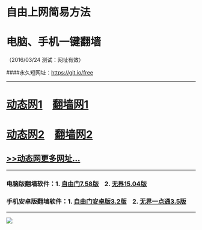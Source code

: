 # 自由上网简易方法
# 电脑、手机一键翻墙
（2016/03/24 测试：网址有效）

####永久短网址：https://git.io/free

***

# <a href="http://dt01.nanen.org/324/1" target="_blank">动态网1</a>&nbsp;&nbsp;&nbsp;&nbsp;<a href="http://fq01.idigo.org" target="_blank">翻墙网1</a>

# <a href="http://dt-1.t31.org/324/1" target="_blank">动态网2</a>&nbsp;&nbsp;&nbsp;&nbsp;<a href="http://fq.awiki.org" target="_blank">翻墙网2</a>

## <a href="http://fq10.rm6.org/urldt0.php" target="_blank">>>动态网更多网址...</a>

***

### 电脑版翻墙软件：1. <a href="http://fq04.igster.org/fgget.php?fid=fg758p.zip" target="_blank">自由门7.58版</a>&nbsp;&nbsp;&nbsp;&nbsp;2. <a href="http://fq04.igster.org/fgget.php?fid=u1504.zip" target="_blank">无界15.04版</a>

### 手机安卓版翻墙软件：1. <a href="http://fq04.igster.org/fgget.php?fid=fgma32.apk" target="_blank">自由门安卓版3.2版</a>&nbsp;&nbsp;&nbsp;&nbsp;2. <a href="http://fq04.igster.org/fgget.php?fid=um3.5.apk" target="_blank">无界一点通3.5版</a>

***

<p><img src="http://fq05.dler.org/pic/yjfq-20160207.png"></p> 
